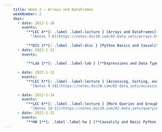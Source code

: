 ```yaml
---
    title: Week 2 – Arrays and DataFrames
    weekNumber: 2
    days:
      - date: 2022-1-10
        events:
          "**LEC 4**{: .label .label-lecture } [Arrays and DataFrames](http://datahub.ucsd.edu/user-redirect/git-sync?repo=https://github.com/dsc-courses/dsc10-2022-wi&subPath=lectures/lec04/lecture.ipynb) [🎥](https://www.youtube.com/playlist?list=PLDNbnocpJUhY0apdPlKvEPOrjl25_awmf)":
            "[Notes 7-8](https://notes.dsc10.com/02-data_sets/arrays.html)"
                
          "**DIS 1**{: .label .label-disc } [Python Basics and Causality](http://datahub.ucsd.edu/user-redirect/git-sync?repo=https://github.com/dsc-courses/dsc10-2022-wi&subPath=discussions/01-python_basics_causality/discussion.ipynb) [🎥](https://www.youtube.com/playlist?list=PLDNbnocpJUhbggNtSktnDxFRE3POAcbIM)":
      - date: 2022-1-11
        events:
          
          "**Lab 1**{: .label .label-lab } [**Expressions and Data Types (due 1/11)**](http://datahub.ucsd.edu/user-redirect/git-sync?repo=https://github.com/dsc-courses/dsc10-2022-wi&subPath=labs/01-python_basics/lab.ipynb)":
          
      - date: 2022-1-12
        events:
          "**LEC 5**{: .label .label-lecture } [Accessing, Sorting, and Querying](http://datahub.ucsd.edu/user-redirect/git-sync?repo=https://github.com/dsc-courses/dsc10-2022-wi&subPath=lectures/lec05/lecture.ipynb) [🎥](https://www.youtube.com/playlist?list=PLDNbnocpJUhYCVkTg4PdnK7QTcXrK6Eyv)":
            "[Notes 9-10](https://notes.dsc10.com/02-data_sets/accessing.html)"
                
      - date: 2022-1-14
        events:
          "**LEC 6**{: .label .label-lecture } [More Queries and GroupBy](http://datahub.ucsd.edu/user-redirect/git-sync?repo=https://github.com/dsc-courses/dsc10-2022-wi&subPath=lectures/lec06/lecture.ipynb) [🎥](https://www.youtube.com/playlist?list=PLDNbnocpJUhYfgBGazR-fNmnSR6o4oR_C)":
            "[Notes 10-11](https://notes.dsc10.com/02-data_sets/querying.html)"
      - date: 2022-1-15
        events:
          "**HW 1**{: .label .label-hw } [**Causality and Basic Python (due 1/15)**](http://datahub.ucsd.edu/user-redirect/git-sync?repo=https://github.com/dsc-courses/dsc10-2022-wi&subPath=homeworks/01-causality/homework.ipynb)":
---
```

